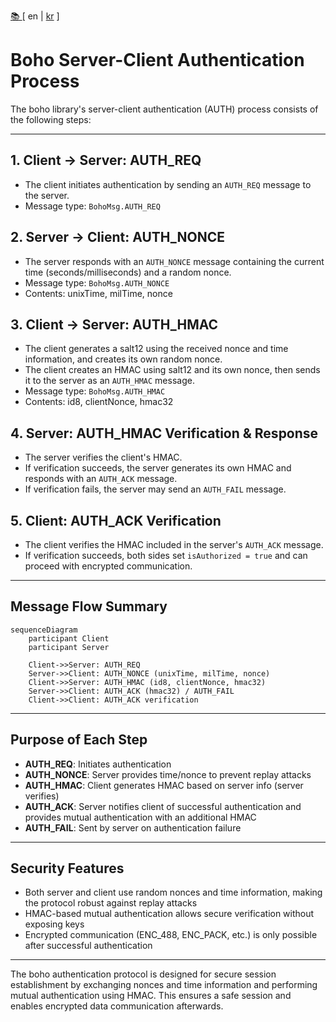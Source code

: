 [ 📚 ](../README.md) [ en | [kr](./AUTH_PROCESS-kr.md) ]

# Boho Server-Client Authentication Process

The boho library's server-client authentication (AUTH) process consists of the following steps:

---

## 1. Client → Server: AUTH_REQ
- The client initiates authentication by sending an `AUTH_REQ` message to the server.
- Message type: `BohoMsg.AUTH_REQ`

## 2. Server → Client: AUTH_NONCE
- The server responds with an `AUTH_NONCE` message containing the current time (seconds/milliseconds) and a random nonce.
- Message type: `BohoMsg.AUTH_NONCE`
- Contents: unixTime, milTime, nonce

## 3. Client → Server: AUTH_HMAC
- The client generates a salt12 using the received nonce and time information, and creates its own random nonce.
- The client creates an HMAC using salt12 and its own nonce, then sends it to the server as an `AUTH_HMAC` message.
- Message type: `BohoMsg.AUTH_HMAC`
- Contents: id8, clientNonce, hmac32

## 4. Server: AUTH_HMAC Verification & Response
- The server verifies the client's HMAC.
- If verification succeeds, the server generates its own HMAC and responds with an `AUTH_ACK` message.
- If verification fails, the server may send an `AUTH_FAIL` message.

## 5. Client: AUTH_ACK Verification
- The client verifies the HMAC included in the server's `AUTH_ACK` message.
- If verification succeeds, both sides set `isAuthorized = true` and can proceed with encrypted communication.

---

## Message Flow Summary

```mermaid
sequenceDiagram
    participant Client
    participant Server

    Client->>Server: AUTH_REQ
    Server->>Client: AUTH_NONCE (unixTime, milTime, nonce)
    Client->>Server: AUTH_HMAC (id8, clientNonce, hmac32)
    Server->>Client: AUTH_ACK (hmac32) / AUTH_FAIL
    Client->>Client: AUTH_ACK verification
```

---

## Purpose of Each Step

- **AUTH_REQ**: Initiates authentication
- **AUTH_NONCE**: Server provides time/nonce to prevent replay attacks
- **AUTH_HMAC**: Client generates HMAC based on server info (server verifies)
- **AUTH_ACK**: Server notifies client of successful authentication and provides mutual authentication with an additional HMAC
- **AUTH_FAIL**: Sent by server on authentication failure

---

## Security Features

- Both server and client use random nonces and time information, making the protocol robust against replay attacks
- HMAC-based mutual authentication allows secure verification without exposing keys
- Encrypted communication (ENC_488, ENC_PACK, etc.) is only possible after successful authentication

---

The boho authentication protocol is designed for secure session establishment by exchanging nonces and time information and performing mutual authentication using HMAC. This ensures a safe session and enables encrypted data communication afterwards. 